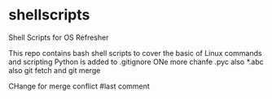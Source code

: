 # shellscripts
Shell Scripts for OS Refresher

This repo contains bash shell scripts to cover the basic of Linux commands and scripting
Python is added to .gitignore
ONe more chanfe
.pyc also
*.abc also
git fetch and git merge

CHange for merge conflict
#last comment

